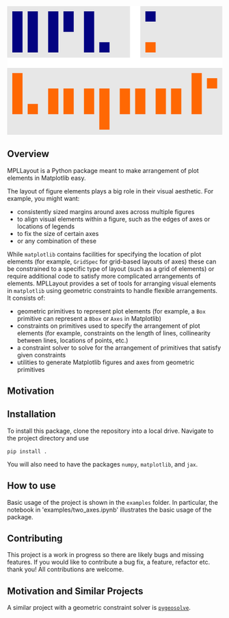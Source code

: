 
![Project logo](logo.svg)

## Overview

MPLLayout is a Python package meant to make arrangement of plot elements in Matplotlib easy.

The layout of figure elements plays a big role in their visual aesthetic.
For example, you might want:

* consistently sized margins around axes across multiple figures
* to align visual elements within a figure, such as the edges of axes or locations of legends
* to fix the size of certain axes
* or any combination of these

While `matplotlib` contains facilities for specifying the location of plot elements (for example, `GridSpec` for grid-based layouts of axes) these can be constrained to a specific type of layout (such as a grid of elements) or require additional code to satisfy more complicated arrangements of elements.
MPLLayout provides a set of tools for arranging visual elements in `matplotlib` using geometric constraints to handle flexible arrangements.
It consists of:

* geometric primitives to represent plot elements (for example, a `Box` primitive can represent a `Bbox` or `Axes` in Matplotlib)
* constraints on primitives used to specify the arrangement of plot elements (for example, constraints on the length of lines, collinearity between lines, locations of points, etc.)
* a constraint solver to solve for the arrangement of primitives that satisfy given constraints
* utilities to generate Matplotlib figures and axes from geometric primitives

## Motivation

## Installation

To install this package, clone the repository into a local drive.
Navigate to the project directory and use
```
pip install .
```

You will also need to have the packages `numpy`, `matplotlib`, and `jax`.

## How to use

Basic usage of the project is shown in the `examples` folder.
In particular, the notebook in 'examples/two_axes.ipynb' illustrates the basic usage of the package.

## Contributing

This project is a work in progress so there are likely bugs and missing features.
If you would like to contribute a bug fix, a feature, refactor etc. thank you!
All contributions are welcome.

## Motivation and Similar Projects

A similar project with a geometric constraint solver is [`pygeosolve`](https://github.com/SeanDS/pygeosolve).
